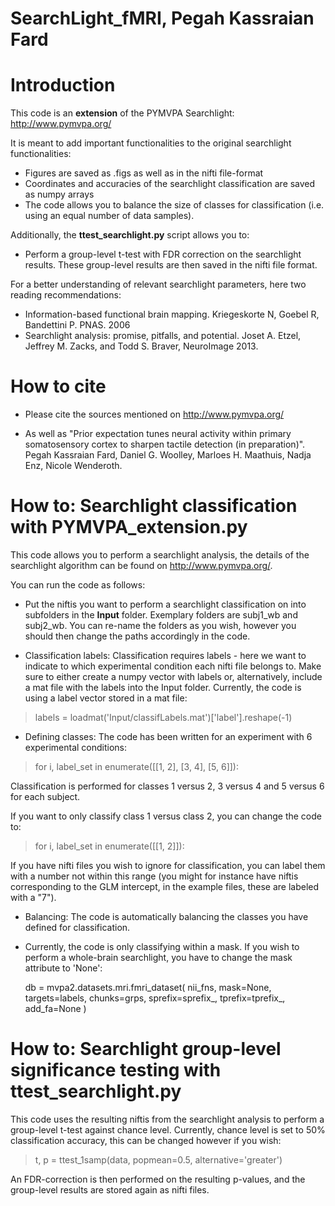 # SearchLight_fMRI, Pegah Kassraian Fard

# **Introduction**

This code is an **extension** of the PYMVPA Searchlight: http://www.pymvpa.org/

It is meant to add important functionalities to the original searchlight functionalities:

- Figures are saved as .figs as well as in the nifti file-format
- Coordinates and accuracies of the searchlight classification are saved as numpy arrays 
- The code allows you to balance the size of classes for classification (i.e. using an equal number of data samples). 

Additionally, the **ttest_searchlight.py** script allows you to:

- Perform a group-level t-test with FDR correction on the searchlight results. These group-level results are then saved in the nifti file format.

For a better understanding of relevant searchlight parameters, here two reading recommendations:

- Information-based functional brain mapping. Kriegeskorte N, Goebel R, Bandettini P. PNAS. 2006
- Searchlight analysis: promise, pitfalls, and potential.
Joset A. Etzel, Jeffrey M. Zacks, and Todd S. Braver, NeuroImage 2013.

# **How to cite**

- Please cite the sources mentioned on http://www.pymvpa.org/ 

- As well as "Prior expectation tunes neural activity within primary somatosensory cortex to sharpen tactile detection (in preparation)".
Pegah Kassraian Fard, Daniel G. Woolley, Marloes H. Maathuis, Nadja Enz, Nicole Wenderoth.

# **How to: Searchlight classification with PYMVPA_extension.py**

This code allows you to perform a searchlight analysis, the details of the searchlight algorithm can be found on 
http://www.pymvpa.org/. 

You can run the code as follows:

- Put the niftis you want to perform a searchlight classification on into subfolders in the **Input** folder. Exemplary folders are subj1_wb and subj2_wb. You can re-name the folders as you wish, however you should then change the paths accordingly in the code.

- Classification labels: Classification requires labels - here we want to indicate to which experimental condition each nifti file belongs to. Make sure to either create a numpy vector with labels or, alternatively, include a mat file with the labels into the Input folder. Currently, the code is using a label vector stored in a mat file: 
> labels = loadmat('Input/classifLabels.mat')['label'].reshape(-1)

- Defining classes: The code has been written for an experiment with 6 experimental conditions:
> for i, label_set in enumerate([[1, 2], [3, 4], [5, 6]]):

Classification is performed for classes 1 versus 2, 3 versus 4 and 5 versus 6 for each subject.

If you want to only classify class 1 versus class 2, you can change the code to:

> for i, label_set in enumerate([[1, 2]]):

If you have nifti files you wish to ignore for classification, you can label them with a number not within this range 
(you might for instance have niftis corresponding to the GLM intercept, in the example files, these are labeled with a "7").

- Balancing: The code is automatically balancing the classes you have defined for classification.

- Currently, the code is only classifying within a mask. If you wish to perform a whole-brain searchlight, you have to
change the mask attribute to 'None':

  db = mvpa2.datasets.mri.fmri_dataset(
        nii_fns, mask=None, targets=labels, chunks=grps, sprefix=sprefix_, tprefix=tprefix_,
        add_fa=None
    )

# **How to: Searchlight group-level significance testing with ttest_searchlight.py**

This code uses the resulting niftis from the searchlight analysis to perform a group-level t-test against chance level.
Currently, chance level is set to 50% classification accuracy, this can be changed however if you wish:

 > t, p = ttest_1samp(data, popmean=0.5, alternative='greater')
 
 An FDR-correction is then performed on the resulting p-values, and the group-level results are stored again as nifti files.




